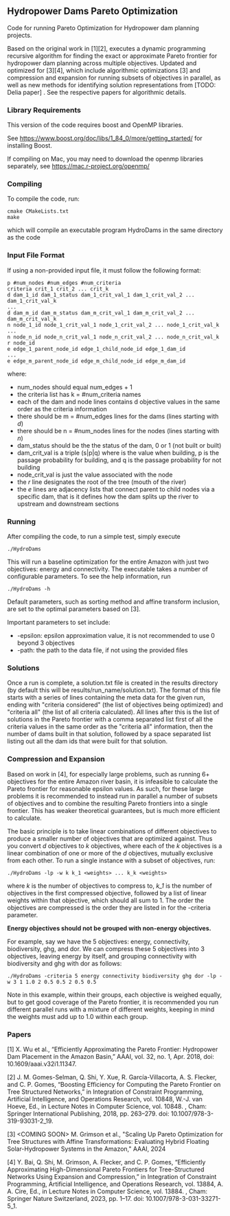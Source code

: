 ## Hydropower Dams Pareto Optimization

Code for running Pareto Optimization for Hydropower dam planning projects.

Based on the original work in [1][2], executes a dynamic programming recursive algorithm
for finding the exact or approximate Pareto frontier for hydropower dam planning across
multiple objectives. Updated and optimized for [3][4], which include algorithmic
optimizations [3] and compression and expansion for running subsets of objectives
in parallel, as well as new methods for identifying solution representations from [TODO: Delia paper]
. See the respective papers for algorithmic details.

### Library Requirements

This version of the code requires boost and OpenMP libraries.

See https://www.boost.org/doc/libs/1_84_0/more/getting_started/ for installing Boost.

If compiling on Mac, you may need to download the openmp libraries separately, see https://mac.r-project.org/openmp/

### Compiling

To compile the code, run:

```
cmake CMakeLists.txt
make
```

which will compile an executable program HydroDams in the same directory as the code

### Input File Format

If using a non-provided input file, it must follow the following format:

```
p #num_nodes #num_edges #num_criteria
criteria crit_1 crit_2 ... crit_k
d dam_1_id dam_1_status dam_1_crit_val_1 dam_1_crit_val_2 ... dam_1_crit_val_k
...
d dam_m_id dam_m_status dam_m_crit_val_1 dam_m_crit_val_2 ... dam_m_crit_val_k
n node_1_id node_1_crit_val_1 node_1_crit_val_2 ... node_1_crit_val_k
...
n node_n_id node_n_crit_val_1 node_n_crit_val_2 ... node_n_crit_val_k
r node_id
e edge_1_parent_node_id edge_1_child_node_id edge_1_dam_id
...
e edge_m_parent_node_id edge_m_child_node_id edge_m_dam_id
```

where:
* num_nodes should equal num_edges + 1
* the criteria list has k = #num_criteria names
* each of the dam and node lines contains d objective values in the same order
as the criteria information
* there should be m = #num_edges lines for the dams (lines starting with *d*)
* there should be n = #num_nodes lines for the nodes (lines starting with *n*)
* dam_status should be the the status of the dam, 0 or 1 (not built or built)
* dam_crit_val is a triple (s|p|q) where is the value when building, p is the
passage probability for building, and q is the passage probability for not building
* node_crit_val is just the value associated with the node
* the *r* line designates the root of the tree (mouth of the river)
* the *e* lines are adjacency lists that connect parent to child nodes via a specific dam,
that is it defines how the dam splits up the river to upstream and downstream sections

### Running

After compiling the code, to run a simple test, simply execute

```
./HydroDams
```

This will run a baseline optimization for the entire Amazon with
just two objectives: energy and connectivity. The executable takes a number of configurable
parameters. To see the help information, run

```
./HydroDams -h
```

Default parameters, such as sorting method and affine transform inclusion, are set
to the optimal parameters based on [3].

Important parameters to set include:

- -epsilon: epsilon approximation value, it is not recommended to use 0 beyond 3 objectives
- -path: the path to the data file, if not using the provided files

### Solutions

Once a run is complete, a solution.txt file is created in the results directory (by default
this will be results/run_name/solution.txt). The format of this file starts
with a series of lines containing the meta data for the given run, ending with
"criteria considered" (the list of objectives being optimized) and "criteria all"
(the list of all criteria calculated). All lines after this is the list of solutions in the Pareto frontier
with a comma separated list first of all the criteria values in the same order as the
"criteria all" information, then the number of dams built in that solution, followed
by a space separated list listing out all the dam ids that were built for that solution.

### Compression and Expansion

Based on work in [4], for especially large problems, such as running 6+ objectives for the
entire Amazon river basin, it is infeasible to calculate the Pareto frontier for
reasonable epsilon values. As such, for these large problems it is recommended to
instead run in parallel a number of subsets of objectives and to combine the resulting
Pareto frontiers into a single frontier. This has weaker theoretical guarantees, but is
much more efficient to calculate.

The basic principle is to take linear combinations of different objectives to produce
a smaller number of objectives that are optimized against. Thus you convert *d* objectives to *k*
objectives, where each of the *k* objectives is a linear combination of one or more
of the *d* objectives, mutually exclusive from each other. To run a single instance with a
subset of objectives, run:

```
./HydroDams -lp -w k k_1 <weights> ... k_k <weights>
```

where *k* is the number of objectives to compress to, *k_1* is the number of objectives
in the first compressed objective, followed by a list of linear weights within that objective,
which should all sum to 1. The order the objectives are compressed is the order they are listed
in for the -criteria parameter.

**Energy objectives should not be grouped with non-energy objectives.**

For example, say we have the 5 objectives: energy, connectivity, biodiversity, ghg, and dor.
We can compress these 5 objectives into 3 objectives, leaving energy by itself,
and grouping connectivity with biodiversity and ghg with dor as follows:

```
./HydroDams -criteria 5 energy connectivity biodiversity ghg dor -lp -w 3 1 1.0 2 0.5 0.5 2 0.5 0.5
```

Note in this example, within their groups, each objective is weighed equally, but
to get good coverage of the Pareto frontier, it is recommended you run different
parallel runs with a mixture of different weights, keeping in mind the weights must add
up to 1.0 within each group.


### Papers

[1] X. Wu et al., “Efficiently Approximating the Pareto Frontier:
Hydropower Dam Placement in the Amazon Basin,” AAAI, vol. 32, no. 1, Apr. 2018, doi: 10.1609/aaai.v32i1.11347.

[2] J. M. Gomes-Selman, Q. Shi, Y. Xue, R. García-Villacorta, A. S. Flecker, and C. P. Gomes,
“Boosting Efficiency for Computing the Pareto Frontier on Tree Structured Networks,” in Integration of
Constraint Programming, Artificial Intelligence, and Operations Research, vol. 10848, W.-J. van Hoeve, Ed.,
in Lecture Notes in Computer Science, vol. 10848. , Cham: Springer International Publishing, 2018, pp. 263–279.
doi: 10.1007/978-3-319-93031-2_19.

[3] \<COMING SOON\> M. Grimson et al., "Scaling Up Pareto Optimization for Tree Structures with Affine Transformations:
Evaluating Hybrid Floating Solar-Hydropower Systems in the Amazon," AAAI, 2024

[4] Y. Bai, Q. Shi, M. Grimson, A. Flecker, and C. P. Gomes, “Efficiently Approximating High-Dimensional Pareto
Frontiers for Tree-Structured Networks Using Expansion and Compression,” in Integration of Constraint Programming,
 Artificial Intelligence, and Operations Research, vol. 13884, A. A. Cire, Ed., in Lecture Notes in Computer Science,
  vol. 13884. , Cham: Springer Nature Switzerland, 2023, pp. 1–17. doi: 10.1007/978-3-031-33271-5_1.